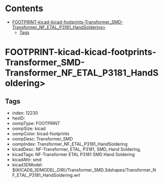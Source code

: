 



Contents
========

* [FOOTPRINT-kicad-kicad-footprints-Transformer_SMD-Transformer_NF_ETAL_P3181_HandSoldering>](#footprint-kicad-kicad-footprints-transformer_smd-transformer_nf_etal_p3181_handsoldering)
	* [Tags](#tags)

# FOOTPRINT-kicad-kicad-footprints-Transformer_SMD-Transformer_NF_ETAL_P3181_HandSoldering>

## Tags

- index: 12230
- hexID: 
- oompType: FOOTPRINT
- oompSize: kicad
- oompColor: kicad-footprints
- oompDesc: Transformer_SMD
- oompIndex: Transformer_NF_ETAL_P3181_HandSoldering
- kicadDesc: NF-Transformer, ETAL, P3181, SMD, Hand Soldering,
- kicadTags: NF-Transformer ETAL P3181 SMD Hand Soldering
- kicadAttr: smd
- kicad3DModel: ${KICAD6_3DMODEL_DIR}/Transformer_SMD.3dshapes/Transformer_NF_ETAL_P3181_HandSoldering.wrl
